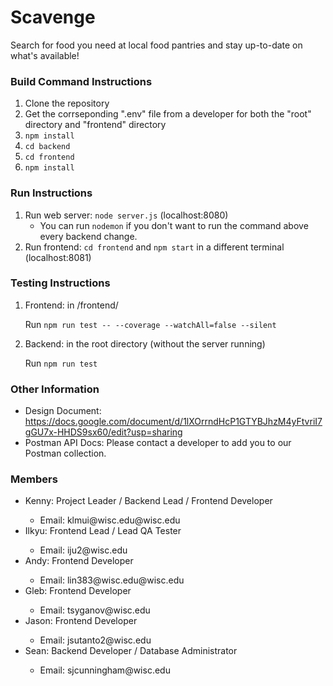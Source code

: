 # Scavenge
Search for food you need at local food pantries and stay up-to-date on what's available!

### Build Command Instructions
1. Clone the repository
2. Get the corrseponding ".env" file from a developer for both the "root" directory and "frontend" directory 
3. `npm install`
4. `cd backend`
5. `cd frontend`
6. `npm install`

### Run Instructions
1. Run web server: `node server.js` (localhost:8080)
    - You can run `nodemon` if you don't want to run the command above every backend change.
2. Run frontend: `cd frontend` and `npm start` in a different terminal (localhost:8081)

### Testing Instructions
1. Frontend: in /frontend/

   Run `npm run test -- --coverage --watchAll=false --silent`
   
2. Backend: in the root directory (without the server running)

    Run `npm run test`
    
    
### Other Information   
- Design Document: https://docs.google.com/document/d/1lXOrrndHcP1GTYBJhzM4yFtvriI7gGU7x-HHDS9sx60/edit?usp=sharing
- Postman API Docs: Please contact a developer to add you to our Postman collection.

<h3>Members</h3>
<ul>
    <li>Kenny: Project Leader / Backend Lead / Frontend Developer</li>
    <ul>
        <li>Email: klmui@wisc.edu@wisc.edu</li>
    </ul>
    
   <li>Ilkyu: Frontend Lead / Lead QA Tester</li>
   <ul>
        <li>Email: iju2@wisc.edu</li>
   </ul>

   <li>Andy: Frontend Developer</li>
   <ul>
        <li>Email: lin383@wisc.edu@wisc.edu</li>
   </ul>

   <li>Gleb: Frontend Developer</li>
   <ul>
        <li>Email: tsyganov@wisc.edu</li>
   </ul>

   <li>Jason: Frontend Developer</li>
   <ul>
        <li>Email: jsutanto2@wisc.edu</li>
   </ul>

   <li>Sean: Backend Developer / Database Administrator</li>
   <ul>
        <li>Email: sjcunningham@wisc.edu</li>
   </ul>
</ul>
